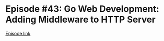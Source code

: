 # Episode #43: Go Web Development: Adding Middleware to HTTP Server

[Episode link](https://www.codeheim.io/courses/Episode-43-Go-Web-Development-Adding-Middleware-to-HTTP-Server-667b17895da1757d51984977)
